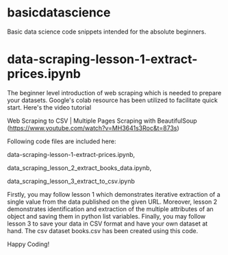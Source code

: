 # basicdatascience
Basic data science code snippets intended for the absolute beginners. 

# data-scraping-lesson-1-extract-prices.ipynb

The beginner level introduction of web scraping which is needed to prepare your datasets. 
Google's colab resource has been utilized to facilitate quick start. Here's the video tutorial

Web Scraping to CSV | Multiple Pages Scraping with BeautifulSoup (https://www.youtube.com/watch?v=MH3641s3Roc&t=873s)

Following code files are included here:

data-scraping-lesson-1-extract-prices.ipynb,

data_scraping_lesson_2_extract_books_data.ipynb,

data_scraping_lesson_3_extract_to_csv.ipynb

Firstly, you may follow lesson 1 which demonstrates iterative extraction of a single value from the data published on the given URL. Moreover, lesson 2 demonstrates identification and extraction of the multiple attributes of an object and saving them in python list variables. Finally, you may follow lesson 3 to save your data in CSV format and have your own dataset at hand. The csv dataset books.csv has been created using this code.

Happy Coding!
